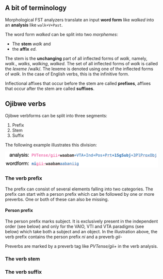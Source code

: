 ## A bit of terminology

Morphological FST analyzers translate an input **word form** like *walked* into an **analysis** like `walk+V+Past`. 

The word form *walked* can be split into two *morphemes*: 

* The **stem** *walk* and
* the **affix** *ed*.

The stem is the **unchanging** part of all inflected forms of *walk*, namely, *walk*., *walks*, *walking*, *walked*. The set of all inflected forms of *walk* is called the *lexeme* /walk/. The lexeme is denoted using one of the inflected forms of *walk*. In the case of English verbs, this is the infinitive form.   

Inflectional affixes that occur before the stem are called **prefixes**, affixes that occur after the stem are called **suffixes**.

## Ojibwe verbs

Ojibwe verbforms can be split into three segments:

1. Prefix
2. Stem
3. Suffix

The following example illustrates this division:

![Ojibwe verb](word.png)

### The verb prefix

The prefix can consist of several elements falling into two categories. The prefix can start with a person prefix which can be followed by one or more preverbs. One or both of these can also be missing.

#### Person prefix

The person prefix marks subject. It is exclusively present in the independent order (see below) and only for the VAIO, VTI and VTA paradigms (see below) which take both a subject and an object. In the illustration above, the verb prefix contains the person prefix *ni* and a preverb *gii-*

Preverbs are marked by a preverb tag like *PVTense/gii+* in the verb analysis. 

### The verb stem

### The verb suffix
